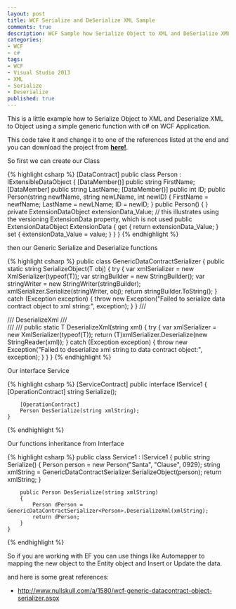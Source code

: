 ```yaml
---
layout: post
title: WCF Serialize and DeSerialize XML Sample
comments: true
description: WCF Sample how Serialize Object to XML and DeSerialize XML to Object with generic function
categories:
- WCF
- c#
tags:
- WCF
- Visual Studio 2013
- XML
- Serialize
- Deserialize
published: true
---
```


This is a little example how to Serialize Object to XML and Deserialize XML to Object using a simple generic function with c# on WCF Application. 

This code take it and change it to one of the references listed at the end and you can download the project from **[here!](https://github.com/lvasquez/WcfXmlSample)**.

So first we can create our Class

{% highlight csharp %}
[DataContract]
    public class Person : IExtensibleDataObject
    {
        [DataMember()]
        public string FirstName;
        [DataMember]
        public string LastName;
        [DataMember()]
        public int ID;
        public Person(string newfName, string newLName, int newID)
        {
            FirstName = newfName;
            LastName = newLName;
            ID = newID;
        }
        public Person() { }
        private ExtensionDataObject extensionData_Value;
        // this illustrates using the versioning ExtensionData property, which is not used
        public ExtensionDataObject ExtensionData
        {
            get
            {
                return extensionData_Value;
            }
            set
            {
                extensionData_Value = value;
            }
        }
    }
{% endhighlight %}

then our Generic Serialize and Deserialize functions

{% highlight csharp %}
 public class GenericDataContractSerializer<T>
    {
        public static string SerializeObject(T obj)
        {
            try
            {
                var xmlSerializer = new XmlSerializer(typeof(T));
                var stringBuilder = new StringBuilder();
                var stringWriter = new StringWriter(stringBuilder);
                xmlSerializer.Serialize(stringWriter, obj);
                return stringBuilder.ToString();
            }
            catch (Exception exception)
            {
                throw new Exception("Failed to serialize data contract object to xml string:", exception);
            }
        }
        /// <summary>
        /// DeserializeXml
        /// </summary>
        /// <param name="xml"></param>
        /// <returns></returns>
        public static T DeserializeXml(string xml)
        {
            try
            {
                var xmlSerializer = new XmlSerializer(typeof(T));
                return (T)xmlSerializer.Deserialize(new StringReader(xml));
            }
            catch (Exception exception)
            {
                throw new Exception("Failed to deserialize xml string to data contract object:", exception);
            }
        }
    }
{% endhighlight %}

Our interface Service

{% highlight csharp %}
  [ServiceContract]
    public interface IService1
    {
        [OperationContract]
        string Serialize();

        [OperationContract]
        Person DesSerialize(string xmlString);
    }
{% endhighlight %}

Our functions inheritance from Interface

{% highlight csharp %}
 public class Service1 : IService1
    {
        public string Serialize()
        {
            Person person = new Person("Santa", "Clause", 0929);
            string xmlString = GenericDataContractSerializer<Person>.SerializeObject(person);
            return xmlString;
        }

        public Person DesSerialize(string xmlString)
        {
            Person dPerson = GenericDataContractSerializer<Person>.DeserializeXml(xmlString);
            return dPerson;
        }
    }
{% endhighlight %}

So if you are working with EF you can use things like Automapper to mapping the new object to the Entity object and Insert or Update the data.

and here is some great references:

* <a target="_blank" href="http://www.nullskull.com/a/1580/wcf-generic-datacontract-object-serializer.aspx">http://www.nullskull.com/a/1580/wcf-generic-datacontract-object-serializer.aspx</a>

